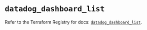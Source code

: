 # `datadog_dashboard_list`

Refer to the Terraform Registry for docs: [`datadog_dashboard_list`](https://registry.terraform.io/providers/datadog/datadog/3.69.0/docs/resources/dashboard_list).
